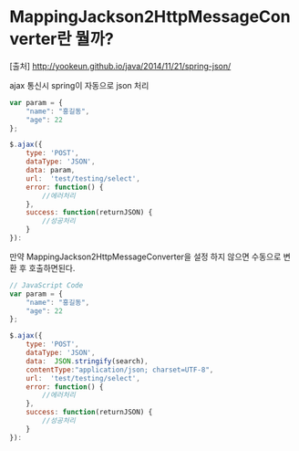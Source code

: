 # MappingJackson2HttpMessageConverter란 뭘까?

[출처] http://yookeun.github.io/java/2014/11/21/spring-json/

ajax 통신시 spring이 자동으로 json 처리

````javascript
var param = {
    "name": "홍길동",
    "age": 22    
};

$.ajax({
    type: 'POST',
    dataType: 'JSON',
    data: param,
    url:  'test/testing/select',
    error: function() {
    	//에러처리
    },                
    success: function(returnJSON) {
    	//성공처리
	}    
}):
````

만약 MappingJackson2HttpMessageConverter을 설정 하지 않으면 수동으로 변환 후 호출하면된다.

````javascript
// JavaScript Code
var param = {
    "name": "홍길동",
    "age": 22    
};

$.ajax({
    type: 'POST',
    dataType: 'JSON',
    data:  JSON.stringify(search),
    contentType:"application/json; charset=UTF-8",
    url:  'test/testing/select',
    error: function() {
        //에러처리
    },                
    success: function(returnJSON) {
    	//성공처리
	}    
}):
````




